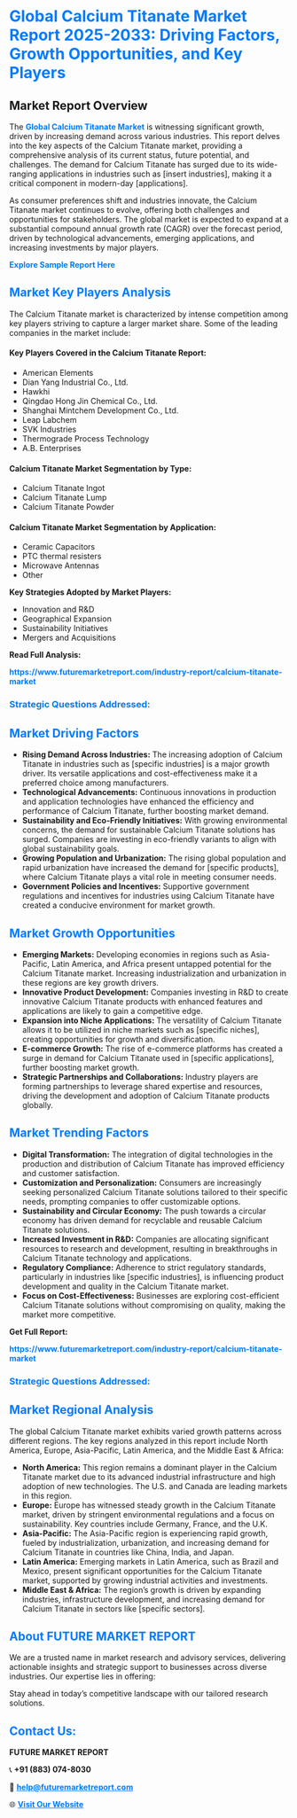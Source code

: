 <h1 style="color: #007BFF;">Global Calcium Titanate Market Report 2025-2033: Driving Factors, Growth Opportunities, and Key Players</h1>

<section id="overview">
<h2>Market Report Overview</h2>
<p>The <a href="https://www.futuremarketreport.com/industry-report/calcium-titanate-market" style="color: #007BFF; text-decoration: none;"><strong>Global Calcium Titanate Market</strong></a> is witnessing significant growth, driven by increasing demand across various industries. This report delves into the key aspects of the Calcium Titanate market, providing a comprehensive analysis of its current status, future potential, and challenges. The demand for Calcium Titanate has surged due to its wide-ranging applications in industries such as [insert industries], making it a critical component in modern-day [applications].</p>
<p>As consumer preferences shift and industries innovate, the Calcium Titanate market continues to evolve, offering both challenges and opportunities for stakeholders. The global market is expected to expand at a substantial compound annual growth rate (CAGR) over the forecast period, driven by technological advancements, emerging applications, and increasing investments by major players.</p>
</section>

<section id="overview">
<p><a href="https://www.futuremarketreport.com/request-sample/reportId=87335" style="color: #007BFF; text-decoration: none;"><strong>Explore Sample Report Here</strong></a></p>
</section>

<section id="key-players">
<h2 style="color: #007BFF;">Market Key Players Analysis</h2>
<p>The Calcium Titanate market is characterized by intense competition among key players striving to capture a larger market share. Some of the leading companies in the market include:</p>
<h4>Key Players Covered in the Calcium Titanate Report:</h4>
<ul><li>American Elements</li><li>Dian Yang Industrial Co., Ltd.</li><li>Hawkhi</li><li>Qingdao Hong Jin Chemical Co., Ltd.</li><li>Shanghai Mintchem Development Co., Ltd.</li><li>Leap Labchem</li><li>SVK Industries</li><li>Thermograde Process Technology</li><li>A.B. Enterprises</li></ul>
<h4>Calcium Titanate Market Segmentation by Type:</h4>
<ul><li>Calcium Titanate Ingot</li><li>Calcium Titanate Lump</li><li>Calcium Titanate Powder</li></ul>

<h4>Calcium Titanate Market Segmentation by Application:</h4>
<ul><li>Ceramic Capacitors</li><li>PTC thermal resisters</li><li>Microwave Antennas</li><li>Other</li></ul>
<p><strong>Key Strategies Adopted by Market Players:</strong></p>
<ul>
<li>Innovation and R&D</li>
<li>Geographical Expansion</li>
<li>Sustainability Initiatives</li>
<li>Mergers and Acquisitions</li>
</ul>
</section>

<section>
<p><strong>Read Full Analysis: </strong></p><a href="https://www.futuremarketreport.com/industry-report/calcium-titanate-market" style="color: #007BFF; text-decoration: none;"><strong>https://www.futuremarketreport.com/industry-report/calcium-titanate-market</strong></a>
<h3 style="color: #007BFF;">Strategic Questions Addressed:</h3>
</section>

<section id="driving-factors">
<h2 style="color: #007BFF;">Market Driving Factors</h2>
<ul>
<li><strong>Rising Demand Across Industries:</strong> The increasing adoption of Calcium Titanate in industries such as [specific industries] is a major growth driver. Its versatile applications and cost-effectiveness make it a preferred choice among manufacturers.</li>
<li><strong>Technological Advancements:</strong> Continuous innovations in production and application technologies have enhanced the efficiency and performance of Calcium Titanate, further boosting market demand.</li>
<li><strong>Sustainability and Eco-Friendly Initiatives:</strong> With growing environmental concerns, the demand for sustainable Calcium Titanate solutions has surged. Companies are investing in eco-friendly variants to align with global sustainability goals.</li>
<li><strong>Growing Population and Urbanization:</strong> The rising global population and rapid urbanization have increased the demand for [specific products], where Calcium Titanate plays a vital role in meeting consumer needs.</li>
<li><strong>Government Policies and Incentives:</strong> Supportive government regulations and incentives for industries using Calcium Titanate have created a conducive environment for market growth.</li>
</ul>
</section>

<section id="growth-opportunities">
<h2 style="color: #007BFF;">Market Growth Opportunities</h2>
<ul>
<li><strong>Emerging Markets:</strong> Developing economies in regions such as Asia-Pacific, Latin America, and Africa present untapped potential for the Calcium Titanate market. Increasing industrialization and urbanization in these regions are key growth drivers.</li>
<li><strong>Innovative Product Development:</strong> Companies investing in R&D to create innovative Calcium Titanate products with enhanced features and applications are likely to gain a competitive edge.</li>
<li><strong>Expansion into Niche Applications:</strong> The versatility of Calcium Titanate allows it to be utilized in niche markets such as [specific niches], creating opportunities for growth and diversification.</li>
<li><strong>E-commerce Growth:</strong> The rise of e-commerce platforms has created a surge in demand for Calcium Titanate used in [specific applications], further boosting market growth.</li>
<li><strong>Strategic Partnerships and Collaborations:</strong> Industry players are forming partnerships to leverage shared expertise and resources, driving the development and adoption of Calcium Titanate products globally.</li>
</ul>
</section>

<section id="trending-factors">
<h2 style="color: #007BFF;">Market Trending Factors</h2>
<ul>
<li><strong>Digital Transformation:</strong> The integration of digital technologies in the production and distribution of Calcium Titanate has improved efficiency and customer satisfaction.</li>
<li><strong>Customization and Personalization:</strong> Consumers are increasingly seeking personalized Calcium Titanate solutions tailored to their specific needs, prompting companies to offer customizable options.</li>
<li><strong>Sustainability and Circular Economy:</strong> The push towards a circular economy has driven demand for recyclable and reusable Calcium Titanate solutions.</li>
<li><strong>Increased Investment in R&D:</strong> Companies are allocating significant resources to research and development, resulting in breakthroughs in Calcium Titanate technology and applications.</li>
<li><strong>Regulatory Compliance:</strong> Adherence to strict regulatory standards, particularly in industries like [specific industries], is influencing product development and quality in the Calcium Titanate market.</li>
<li><strong>Focus on Cost-Effectiveness:</strong> Businesses are exploring cost-efficient Calcium Titanate solutions without compromising on quality, making the market more competitive.</li>
</ul>
</section>

<section>
<p><strong>Get Full Report: </strong></p><a href="https://www.futuremarketreport.com/industry-report/calcium-titanate-market" style="color: #007BFF; text-decoration: none;"><strong>https://www.futuremarketreport.com/industry-report/calcium-titanate-market</strong></a>
<h3 style="color: #007BFF;">Strategic Questions Addressed:</h3>
</section>


<section id="regional-analysis">
<h2 style="color: #007BFF;">Market Regional Analysis</h2>
<p>The global Calcium Titanate market exhibits varied growth patterns across different regions. The key regions analyzed in this report include North America, Europe, Asia-Pacific, Latin America, and the Middle East & Africa:</p>
<ul>
<li><strong>North America:</strong> This region remains a dominant player in the Calcium Titanate market due to its advanced industrial infrastructure and high adoption of new technologies. The U.S. and Canada are leading markets in this region.</li>
<li><strong>Europe:</strong> Europe has witnessed steady growth in the Calcium Titanate market, driven by stringent environmental regulations and a focus on sustainability. Key countries include Germany, France, and the U.K.</li>
<li><strong>Asia-Pacific:</strong> The Asia-Pacific region is experiencing rapid growth, fueled by industrialization, urbanization, and increasing demand for Calcium Titanate in countries like China, India, and Japan.</li>
<li><strong>Latin America:</strong> Emerging markets in Latin America, such as Brazil and Mexico, present significant opportunities for the Calcium Titanate market, supported by growing industrial activities and investments.</li>
<li><strong>Middle East & Africa:</strong> The region’s growth is driven by expanding industries, infrastructure development, and increasing demand for Calcium Titanate in sectors like [specific sectors].</li>
</ul>
</section>

<footer>
<h2 style="color: #007BFF;">About FUTURE MARKET REPORT</h2>
<p>We are a trusted name in market research and advisory services, delivering actionable insights and strategic support to businesses across diverse industries. Our expertise lies in offering:</p>

<p>Stay ahead in today’s competitive landscape with our tailored research solutions.</p>

<h2 style="color: #007BFF;">Contact Us:</h2>
<p><strong>FUTURE MARKET REPORT</strong></p>
<p>📞 <strong>+91 (883) 074-8030</strong></p>
<p>📧 <strong><a href="mailto:help@futuremarketreport.com" style="color: #007BFF;">help@futuremarketreport.com</a></strong></p>
<p>🌐 <strong><a href="https://www.futuremarketreport.com/" style="color: #007BFF;">Visit Our Website</a></strong></p>
</footer>